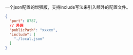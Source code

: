 一个json配置的增强版，支持include写法来引入额外的配置文件。

```json
{
  "port": 8787,
  // 外网
  "publicPath": "xxxxx",
  "include": [
    "./local.json"
  ]
}
```